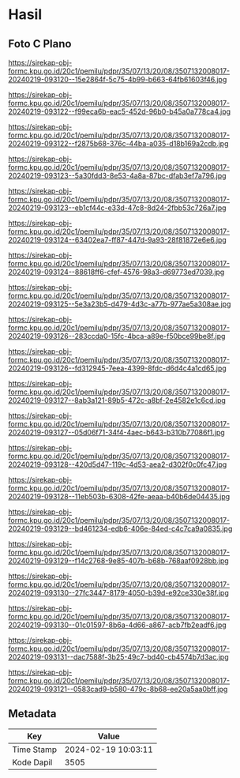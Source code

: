 # Hasil

## Foto C Plano

https://sirekap-obj-formc.kpu.go.id/20c1/pemilu/pdpr/35/07/13/20/08/3507132008017-20240219-093120--15e2864f-5c75-4b99-b663-64fb61603f46.jpg

https://sirekap-obj-formc.kpu.go.id/20c1/pemilu/pdpr/35/07/13/20/08/3507132008017-20240219-093122--f99eca6b-eac5-452d-96b0-b45a0a778ca4.jpg

https://sirekap-obj-formc.kpu.go.id/20c1/pemilu/pdpr/35/07/13/20/08/3507132008017-20240219-093122--f2875b68-376c-44ba-a035-d18b169a2cdb.jpg

https://sirekap-obj-formc.kpu.go.id/20c1/pemilu/pdpr/35/07/13/20/08/3507132008017-20240219-093123--5a30fdd3-8e53-4a8a-87bc-dfab3ef7a796.jpg

https://sirekap-obj-formc.kpu.go.id/20c1/pemilu/pdpr/35/07/13/20/08/3507132008017-20240219-093123--eb1cf44c-e33d-47c8-8d24-2fbb53c726a7.jpg

https://sirekap-obj-formc.kpu.go.id/20c1/pemilu/pdpr/35/07/13/20/08/3507132008017-20240219-093124--63402ea7-ff87-447d-9a93-28f81872e6e6.jpg

https://sirekap-obj-formc.kpu.go.id/20c1/pemilu/pdpr/35/07/13/20/08/3507132008017-20240219-093124--88618ff6-cfef-4576-98a3-d69773ed7039.jpg

https://sirekap-obj-formc.kpu.go.id/20c1/pemilu/pdpr/35/07/13/20/08/3507132008017-20240219-093125--5e3a23b5-d479-4d3c-a77b-977ae5a308ae.jpg

https://sirekap-obj-formc.kpu.go.id/20c1/pemilu/pdpr/35/07/13/20/08/3507132008017-20240219-093126--283ccda0-15fc-4bca-a89e-f50bce99be8f.jpg

https://sirekap-obj-formc.kpu.go.id/20c1/pemilu/pdpr/35/07/13/20/08/3507132008017-20240219-093126--fd312945-7eea-4399-8fdc-d6d4c4a1cd65.jpg

https://sirekap-obj-formc.kpu.go.id/20c1/pemilu/pdpr/35/07/13/20/08/3507132008017-20240219-093127--8ab3a121-89b5-472c-a8bf-2e4582e1c6cd.jpg

https://sirekap-obj-formc.kpu.go.id/20c1/pemilu/pdpr/35/07/13/20/08/3507132008017-20240219-093127--05d06f71-34f4-4aec-b643-b310b77086f1.jpg

https://sirekap-obj-formc.kpu.go.id/20c1/pemilu/pdpr/35/07/13/20/08/3507132008017-20240219-093128--420d5d47-119c-4d53-aea2-d302f0c0fc47.jpg

https://sirekap-obj-formc.kpu.go.id/20c1/pemilu/pdpr/35/07/13/20/08/3507132008017-20240219-093128--11eb503b-6308-42fe-aeaa-b40b6de04435.jpg

https://sirekap-obj-formc.kpu.go.id/20c1/pemilu/pdpr/35/07/13/20/08/3507132008017-20240219-093129--bd461234-edb6-406e-84ed-c4c7ca9a0835.jpg

https://sirekap-obj-formc.kpu.go.id/20c1/pemilu/pdpr/35/07/13/20/08/3507132008017-20240219-093129--f14c2768-9e85-407b-b68b-768aaf0928bb.jpg

https://sirekap-obj-formc.kpu.go.id/20c1/pemilu/pdpr/35/07/13/20/08/3507132008017-20240219-093130--27fc3447-8179-4050-b39d-e92ce330e38f.jpg

https://sirekap-obj-formc.kpu.go.id/20c1/pemilu/pdpr/35/07/13/20/08/3507132008017-20240219-093130--01c01597-8b6a-4d66-a867-acb7fb2eadf6.jpg

https://sirekap-obj-formc.kpu.go.id/20c1/pemilu/pdpr/35/07/13/20/08/3507132008017-20240219-093131--dac7588f-3b25-49c7-bd40-cb4574b7d3ac.jpg

https://sirekap-obj-formc.kpu.go.id/20c1/pemilu/pdpr/35/07/13/20/08/3507132008017-20240219-093121--0583cad9-b580-479c-8b68-ee20a5aa0bff.jpg


## Metadata

| Key        | Value               |
| ---------- | ------------------- |
| Time Stamp | 2024-02-19 10:03:11 |
| Kode Dapil | 3505                |



